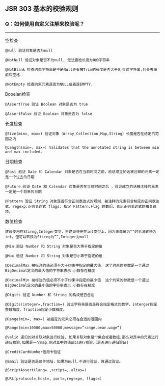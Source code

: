 ## JSR 303 基本的校验规则

### Q：如何使用自定义注解来校验呢？
---

空检查 

	@Null 验证对象是否为null 

	@NotNull 验证对象是否不为null, 无法查检长度为0的字符串 

	@NotBlank 检查约束字符串是不是Null还有被Trim的长度是否大于0,只对字符串,且会去掉前后空格. 

	@NotEmpty 检查约束元素是否为NULL或者是EMPTY.

Booelan检查 

	@AssertTrue 验证 Boolean 对象是否为 true 

	@AssertFalse 验证 Boolean 对象是否为 false

长度检查 

	@Size(min=, max=) 验证对象（Array,Collection,Map,String）长度是否在给定的范围之内 

	@Length(min=, max=) Validates that the annotated string is between min and max included.

日期检查 

	@Past 验证 Date 和 Calendar 对象是否在当前时间之前，验证成立的话被注释的元素一定是一个过去的日期 

	@Future 验证 Date 和 Calendar 对象是否在当前时间之后 ，验证成立的话被注释的元素一定是一个将来的日期 

	@Pattern 验证 String 对象是否符合正则表达式的规则，被注释的元素符合制定的正则表达式，regexp:正则表达式 flags: 指定 Pattern.Flag 的数组，表示正则表达式的相关选项。

数值检查 

	建议使用在Stirng,Integer类型，不建议使用在int类型上，因为表单值为“”时无法转换为int，但可以转换为Stirng为”“,Integer为null 

	@Min 验证 Number 和 String 对象是否大等于指定的值 

	@Max 验证 Number 和 String 对象是否小等于指定的值 

	@DecimalMax 被标注的值必须不大于约束中指定的最大值. 这个约束的参数是一个通过BigDecimal定义的最大值的字符串表示.小数存在精度 

	@DecimalMin 被标注的值必须不小于约束中指定的最小值. 这个约束的参数是一个通过BigDecimal定义的最小值的字符串表示.小数存在精度 

	@Digits 验证 Number 和 String 的构成是否合法 

	@Digits(integer=,fraction=) 验证字符串是否是符合指定格式的数字，interger指定整数精度，fraction指定小数精度。 

	@Range(min=, max=) 被指定的元素必须在合适的范围内 

	@Range(min=10000,max=50000,message=”range.bean.wage”) 

	@Valid 递归的对关联对象进行校验, 如果关联对象是个集合或者数组,那么对其中的元素进行递归校验,如果是一个map,则对其中的值部分进行校验.(是否进行递归验证) 

	@CreditCardNumber信用卡验证 

	@Email 验证是否是邮件地址，如果为null,不进行验证，算通过验证。 

	@ScriptAssert(lang= ,script=, alias=) 

	@URL(protocol=,host=, port=,regexp=, flags=)
